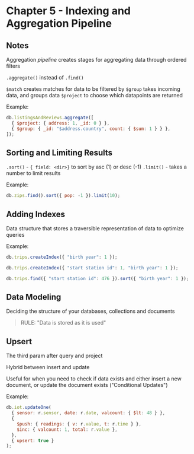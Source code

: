 # Chapter 5 - Indexing and Aggregation Pipeline

## Notes

Aggregation _pipeline_ creates stages for aggregating data through ordered filters

`.aggregate()` instead of `.find()`

`$match` creates matches for data to be filtered by
`$group` takes incoming data, and groups data
`$project` to choose which datapoints are returned

Example:

```js
db.listingsAndReviews.aggregate([
  { $project: { address: 1, _id: 0 } },
  { $group: { _id: "$address.country", count: { $sum: 1 } } },
]);
```

## Sorting and Limiting Results

`.sort()` - `{ field: <dir>}` to sort by asc (1) or desc (-1)
`.limit()` - takes a number to limit results

Example:

```js
db.zips.find().sort({ pop: -1 }).limit(10);
```

## Adding Indexes

Data structure that stores a traversible representation of data to optimize queries

Example:

```js
db.trips.createIndex({ "birth year": 1 });

db.trips.createIndex({ "start station id": 1, "birth year": 1 });

db.trips.find({ "start station id": 476 }).sort({ "birth year": 1 });
```

## Data Modeling

Deciding the structure of your databases, collections and documents

> RULE: "Data is stored as it is used"

## Upsert

The third param after query and project

Hybrid between insert and update

Useful for when you need to check if data exists and either insert a new document, or update the document exists ("Conditional Updates")

Example:

```js
db.iot.updateOne(
  { sensor: r.sensor, date: r.date, valcount: { $lt: 48 } },
  {
    $push: { readings: { v: r.value, t: r.time } },
    $inc: { valcount: 1, total: r.value },
  },
  { upsert: true }
);
```
